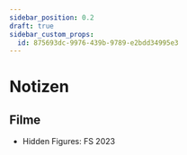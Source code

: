 ```yaml
---
sidebar_position: 0.2
draft: true
sidebar_custom_props:
  id: 875693dc-9976-439b-9789-e2bdd34995e3
---
```


# Notizen

## Filme

- Hidden Figures: FS 2023